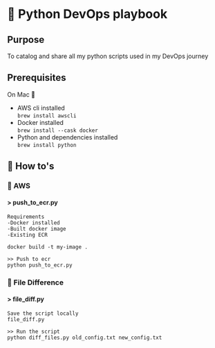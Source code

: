 # 🐍 Python DevOps playbook

## Purpose
To catalog and share all my python scripts used in my DevOps journey

## Prerequisites
On Mac 🍏
- AWS cli installed <br>
  ```brew install awscli```
- Docker installed <br>
  ```brew install --cask docker```
- Python and dependencies installed <br>
  ```brew install python```

## 🚀 How to's

### 📁 AWS

#### > push_to_ecr.py
```
Requirements
-Docker installed
-Built docker image 
-Existing ECR

docker build -t my-image .

>> Push to ecr 
python push_to_ecr.py
```

### 📁 File Difference

#### > file_diff.py
```
Save the script locally
file_diff.py

>> Run the script 
python diff_files.py old_config.txt new_config.txt
```
